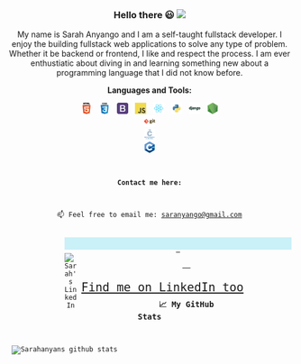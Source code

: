 <div align="center"><br>

### **Hello there** :smiley: <img src="https://media.giphy.com/media/hvRJCLFzcasrR4ia7z/giphy.gif" width="25px">

My name is Sarah Anyango and I am a self-taught fullstack developer. I enjoy the building fullstack web applications to solve any type of problem. Whether it be backend or frontend, I like and respect the process. I am ever enthustiatic  about diving in and learning something new about a programming language that I did not know before.

**Languages and Tools:** 

<code style="margin:0.25rem;"><img height="20" src="https://raw.githubusercontent.com/github/explore/80688e429a7d4ef2fca1e82350fe8e3517d3494d/topics/html/html.png"></code>
<code style="margin:0.25rem;"><img height="20" src="https://raw.githubusercontent.com/github/explore/80688e429a7d4ef2fca1e82350fe8e3517d3494d/topics/css/css.png"></code>
<code style="margin:0.25rem;"><img height="20" src="https://raw.githubusercontent.com/github/explore/80688e429a7d4ef2fca1e82350fe8e3517d3494d/topics/bootstrap/bootstrap.png"></code>
<code style="margin:0.25rem;"><img height="20" src="https://raw.githubusercontent.com/github/explore/80688e429a7d4ef2fca1e82350fe8e3517d3494d/topics/javascript/javascript.png"></code>
<code style="margin:0.25rem;"><img height="20" src="https://raw.githubusercontent.com/github/explore/80688e429a7d4ef2fca1e82350fe8e3517d3494d/topics/react/react.png"></code>
<code style="margin:0.25rem;"><img height="20" src="https://raw.githubusercontent.com/github/explore/80688e429a7d4ef2fca1e82350fe8e3517d3494d/topics/python/python.png"></code>
<code style="margin:0.25rem;"><img height="20" src="https://raw.githubusercontent.com/github/explore/80688e429a7d4ef2fca1e82350fe8e3517d3494d/topics/django/django.png"></code>
<code style="margin:0.25rem;"><img height="20" src="https://raw.githubusercontent.com/github/explore/80688e429a7d4ef2fca1e82350fe8e3517d3494d/topics/nodejs/nodejs.png"></code>
<code>
<code style="margin:0.25rem;"><img height="20" src="https://raw.githubusercontent.com/github/explore/80688e429a7d4ef2fca1e82350fe8e3517d3494d/topics/git/git.png"></code>
<code style="margin:0.25rem;"><img height="20" src="https://raw.githubusercontent.com/github/explore/80688e429a7d4ef2fca1e82350fe8e3517d3494d/topics/c/c.png"></code>
<code style="margin:0.25rem;"><img height="20" src="https://raw.githubusercontent.com/github/explore/80688e429a7d4ef2fca1e82350fe8e3517d3494d/topics/cpp/cpp.png"></code>

**Contact me here:**


📫 Feel free to email me: saranyango@gmail.com

<div style="margin-left:20%; background-color:#caf0f8; height: 22px;">
<a href="https://www.linkedin.com/in/sarah-anyango/"> 
<img align="left" alt="Sarah's LinkedIn" width="22px" src="https://raw.githubusercontent.com/peterthehan/peterthehan/master/assets/linkedin.svg" style="margin-right:0.5rem;" />
  <p align="left" style="font-size:1.3rem">Find me on LinkedIn too</p>
</a>
</div>
<br>


### 📈 **My GitHub Stats**

<p align="left"> <img src="https://github-readme-stats.vercel.app/api?username=Sarahanyan&show_icons=true&theme=gotham&hide=contribs,stars" alt="Sarahanyans github stats" />

</div>
